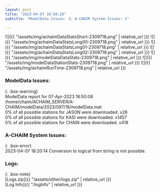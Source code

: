 ```yaml
---
layout: post
title: "2023-04-07 18:50:20"
subtitle: "ModelData Issues: 3; A-CHAIM System Issues: 1"

---
```


![]({{ "/assets/img/achaimDataStatsShort-2309718.png" | relative_url }})
![]({{ "/assets/img/achaimDataStatsLong00-2309718.png" | relative_url }})
![]({{ "/assets/img/achaimDataStatsLong01-2309718.png" | relative_url }})
![]({{ "/assets/img/achaimDataStatsLong02-2309718.png" | relative_url }})
![]({{ "/assets/img/modelDataDataStats-2309718.png" | relative_url }})
![]({{ "/assets/img/modelDataStationStats-2309718.png" | relative_url }})
![]({{ "/assets/img/achaimRunTime-2309718.png" | relative_url }})


### ModelData Issues:  
  
{: .box-warning}  
 ModelData report for 07-Apr-2023 18:50:08   
 /home/chaim/ACHAIM_SERVER/A-CHAIM/modelData/2023/097/18/modelData.mat   
 0% of all possible stations for JASON were downloaded. x28   
 0% of all possible stations for KASI were downloaded. x1457   
 0% of all possible stations for CHAIN were downloaded. x418   
  
### A-CHAIM System Issues:  
  
{: .box-error}  
2023-04-07 18:20:14 Conversion to logical from string is not possible.  

### Logs:  
  
{: .box-note}  
[Logs.zip]({{ "/assets/other/logs.zip" | relative_url }})  
[Log Info]({{ "/logInfo" | relative_url }})  
